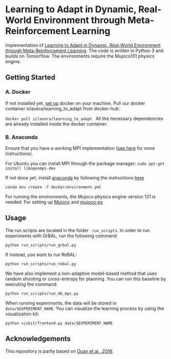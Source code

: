 # Learning to Adapt in Dynamic, Real-World Environment through Meta-Reinforcement Learning

Implementation of [Learning to Adapt in Dynamic, Real-World Environment through Meta-Reinforcement Learning](https://arxiv.org/abs/1803.11347).
The code is written in Python 3 and builds on Tensorflow. The environments require the Mujoco131 physics engine.

## Getting Started
### A. Docker
If not installed yet, [set up](https://docs.docker.com/install/) docker on your machine.
Pull our docker container iclavera/learning_to_adapt from docker-hub:

```docker pull iclavera/learning_to_adapt ```
All the necessary dependencies are already installed inside the docker container.

### B. Anaconda
Ensure that you have a working MPI implementation ([see here](https://mpi4py.readthedocs.io/en/stable/install.html) for more instructions).

For Ubuntu you can install MPI through the package manager:
```sudo apt-get install libopenmpi-dev ```

If not done yet, install [anaconda](https://www.anaconda.com/) by following the instructions [here](https://www.anaconda.com/download/#linux)

``` conda env create -f docker/environment.yml ```

For running the environments, the Mujoco physics engine version 131 is needed.
For setting up [Mujoco](http://www.mujoco.org/) and [mujoco-py](https://github.com/openai/mujoco-py)


## Usage
The run scripts are located in the folder ``` run_scripts```.
In order to run experiments with GrBAL, run the following command:

```python run_scripts/run_grbal.py ```

If instead, you want to run ReBAL:

``` python run_scripts/run_rebal.py ```

We have also implement a non-adaptive model-based method that uses random shooting or cross-entropy for planning. You
can run this baseline by executing the command:

``` python run_scripts/run_mb_mpc.py ```


When running experiments, the data will be stored in ``` data/$EXPERIMENT_NAME ```. You can visualize the learning process
by using the visualization kit:

``` python viskit/frontend.py data/$EXPERIMENT_NAME ```

## Acknowledgements
This repository is partly based on [Duan et al., 2016](https://arxiv.org/abs/1611.02779).